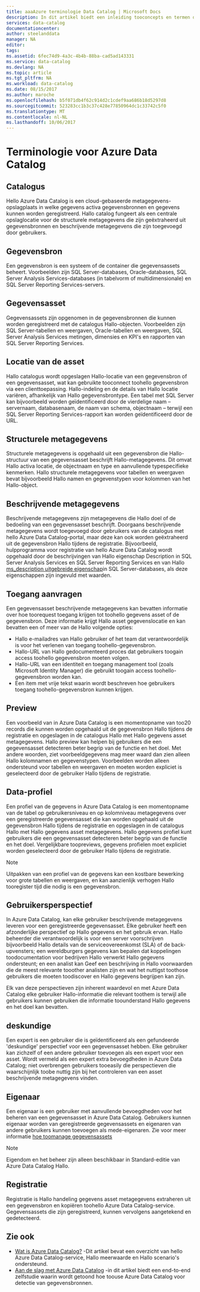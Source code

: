 ```yaml
---
title: aaaAzure terminologie Data Catalog | Microsoft Docs
description: In dit artikel biedt een inleiding tooconcepts en termen die worden gebruikt in de documentatie van Azure Data Catalog.
services: data-catalog
documentationcenter: 
author: steelanddata
manager: NA
editor: 
tags: 
ms.assetid: 6fec74d9-4a3c-4b4b-88ba-cad5ad143331
ms.service: data-catalog
ms.devlang: NA
ms.topic: article
ms.tgt_pltfrm: NA
ms.workload: data-catalog
ms.date: 08/15/2017
ms.author: maroche
ms.openlocfilehash: b5f071db4f62c914d2c1cdef9aa686b18d5297d8
ms.sourcegitcommit: 523283cc1b3c37c428e77850964dc1c33742c5f0
ms.translationtype: MT
ms.contentlocale: nl-NL
ms.lasthandoff: 10/06/2017
---
```

# <a name="azure-data-catalog-terminology"></a>Terminologie voor Azure Data Catalog
## <a name="catalog"></a>Catalogus
Hello Azure Data Catalog is een cloud-gebaseerde metagegevens-opslagplaats in welke gegevens activa gegevensbronnen en gegevens kunnen worden geregistreerd. Hallo catalog fungeert als een centrale opslaglocatie voor de structurele metagegevens die zijn geëxtraheerd uit gegevensbronnen en beschrijvende metagegevens die zijn toegevoegd door gebruikers.

## <a name="data-source"></a>Gegevensbron
Een gegevensbron is een systeem of de container die gegevensassets beheert. Voorbeelden zijn SQL Server-databases, Oracle-databases, SQL Server Analysis Services-databases (in tabelvorm of multidimensionale) en SQL Server Reporting Services-servers.

## <a name="data-asset"></a>Gegevensasset
Gegevensassets zijn opgenomen in de gegevensbronnen die kunnen worden geregistreerd met de catalogus Hallo-objecten. Voorbeelden zijn SQL Server-tabellen en weergaven, Oracle-tabellen en weergaven, SQL Server Analysis Services metingen, dimensies en KPI's en rapporten van SQL Server Reporting Services.

## <a name="data-asset-location"></a>Locatie van de asset
Hallo catalogus wordt opgeslagen Hallo-locatie van een gegevensbron of een gegevensasset, wat kan gebruikte tooconnect toohello gegevensbron via een clienttoepassing. Hallo-indeling en de details van Hallo locatie variëren, afhankelijk van Hallo gegevensbrontype. Een tabel met SQL Server kan bijvoorbeeld worden geïdentificeerd door de vierdelige naam – servernaam, databasenaam, de naam van schema, objectnaam – terwijl een SQL Server Reporting Services-rapport kan worden geïdentificeerd door de URL.

## <a name="structural-metadata"></a>Structurele metagegevens
Structurele metagegevens is opgehaald uit een gegevensbron die Hallo-structuur van een gegevensasset beschrijft Hallo-metagegevens. Dit omvat Hallo activa locatie, de objectnaam en type en aanvullende typespecifieke kenmerken. Hallo structurele metagegevens voor tabellen en weergaven bevat bijvoorbeeld Hallo namen en gegevenstypen voor kolommen van het Hallo-object.

## <a name="descriptive-metadata"></a>Beschrijvende metagegevens
Beschrijvende metagegevens zijn metagegevens die Hallo doel of de bedoeling van een gegevensasset beschrijft. Doorgaans beschrijvende metagegevens wordt toegevoegd door gebruikers van de catalogus met hello Azure Data Catalog-portal, maar deze kan ook worden geëxtraheerd uit de gegevensbron Hallo tijdens de registratie. Bijvoorbeeld, hulpprogramma voor registratie van hello Azure Data Catalog wordt opgehaald door de beschrijvingen van Hallo eigenschap Description in SQL Server Analysis Services en SQL Server Reporting Services en van Hallo [ms_description uitgebreide eigenschap](https://technet.microsoft.com/library/ms190243.aspx)in SQL Server-databases, als deze eigenschappen zijn ingevuld met waarden.

## <a name="request-access"></a>Toegang aanvragen
Een gegevensasset beschrijvende metagegevens kan bevatten informatie over hoe toorequest toegang krijgen tot toohello gegevens asset of de gegevensbron. Deze informatie krijgt Hallo asset gegevenslocatie en kan bevatten een of meer van de Hallo volgende opties:

* Hallo e-mailadres van Hallo gebruiker of het team dat verantwoordelijk is voor het verlenen van toegang toohello-gegevensbron.
* Hallo-URL van Hallo gedocumenteerd proces dat gebruikers toogain access toohello gegevensbron moeten volgen.
* Hallo-URL van een identiteit en toegang management tool (zoals Microsoft Identity Manager) die gebruikt toogain access toohello-gegevensbron worden kan.
* Een item met vrije tekst waarin wordt beschreven hoe gebruikers toegang toohello-gegevensbron kunnen krijgen.

## <a name="preview"></a>Preview
Een voorbeeld van in Azure Data Catalog is een momentopname van too20 records die kunnen worden opgehaald uit de gegevensbron Hallo tijdens de registratie en opgeslagen in de catalogus Hallo met Hallo gegevens asset metagegevens. Hallo preview kan helpen bij gebruikers die een gegevensasset detecteren beter begrip van de functie en het doel. Met andere woorden, ziet voorbeeldgegevens mag meer waard dan zien alleen Hallo kolomnamen en gegevenstypen.
Voorbeelden worden alleen ondersteund voor tabellen en weergaven en moeten worden expliciet is geselecteerd door de gebruiker Hallo tijdens de registratie.

## <a name="data-profile"></a>Data-profiel
Een profiel van de gegevens in Azure Data Catalog is een momentopname van de tabel op gebruikersniveau en op kolomniveau metagegevens over een geregistreerde gegevensasset die kan worden opgehaald uit de gegevensbron Hallo tijdens de registratie en opgeslagen in de catalogus Hallo met Hallo gegevens asset metagegevens. Hallo gegevens profiel kunt gebruikers die een gegevensasset detecteren beter begrip van de functie en het doel. Vergelijkbare toopreviews, gegevens profielen moet expliciet worden geselecteerd door de gebruiker Hallo tijdens de registratie.

> [!NOTE]
> Uitpakken van een profiel van de gegevens kan een kostbare bewerking voor grote tabellen en weergaven, en kan aanzienlijk verhogen Hallo tooregister tijd die nodig is een gegevensbron.
>
>

## <a name="user-perspective"></a>Gebruikersperspectief
In Azure Data Catalog, kan elke gebruiker beschrijvende metagegevens leveren voor een geregistreerde gegevensasset. Elke gebruiker heeft een afzonderlijke perspectief op Hallo gegevens en het gebruik ervan. Hallo beheerder die verantwoordelijk is voor een server voorschrijven bijvoorbeeld Hallo details van de serviceovereenkomst (SLA) of de back-upvensters; een wereldburgers gegevens kan bepalen dat koppelingen toodocumentation voor bedrijven Hallo verwerkt Hallo gegevens ondersteunt; en een analist kan Geef een beschrijving in Hallo voorwaarden die de meest relevante tooother analisten zijn en wat het nuttigst toothose gebruikers die moeten toodiscover en Hallo gegevens begrijpen kan zijn.

Elk van deze perspectieven zijn inherent waardevol en met Azure Data Catalog elke gebruiker Hallo-informatie die relevant toothem is terwijl alle gebruikers kunnen gebruiken die informatie toounderstand Hallo gegevens en het doel kan bevatten.

## <a name="expert"></a>deskundige
Een expert is een gebruiker die is geïdentificeerd als een gefundeerde 'deskundige' perspectief voor een gegevensasset hebben. Elke gebruiker kan zichzelf of een andere gebruiker toevoegen als een expert voor een asset. Wordt vermeld als een expert extra bevoegdheden in Azure Data Catalog; niet overbrengen gebruikers tooeasily die perspectieven die waarschijnlijk toobe nuttig zijn bij het controleren van een asset beschrijvende metagegevens vinden.

## <a name="owner"></a>Eigenaar
Een eigenaar is een gebruiker met aanvullende bevoegdheden voor het beheren van een gegevensasset in Azure Data Catalog. Gebruikers kunnen eigenaar worden van geregistreerde gegevensassets en eigenaren van andere gebruikers kunnen toevoegen als mede-eigenaren. Zie voor meer informatie [hoe toomanage gegevensassets](data-catalog-how-to-manage.md)  

> [!NOTE]
> Eigendom en het beheer zijn alleen beschikbaar in Standard-editie van Azure Data Catalog Hallo.
>
>

## <a name="registration"></a>Registratie
Registratie is Hallo handeling gegevens asset metagegevens extraheren uit een gegevensbron en kopiëren toohello Azure Data Catalog-service. Gegevensassets die zijn geregistreerd, kunnen vervolgens aangetekend en gedetecteerd.

## <a name="see-also"></a>Zie ook
* [Wat is Azure Data Catalog?](data-catalog-what-is-data-catalog.md) -Dit artikel bevat een overzicht van hello Azure Data Catalog-service, Hallo meerwaarde en Hallo scenario's ondersteund.
* [Aan de slag met Azure Data Catalog](data-catalog-get-started.md) -in dit artikel biedt een end-to-end zelfstudie waarin wordt getoond hoe toouse Azure Data Catalog voor detectie van gegevensbronnen.  
